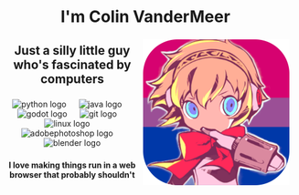 <h1 align="center">I'm Colin VanderMeer</h1>

###

<img align="right" height="256" src="https://raw.githubusercontent.com/ColinVanderMeer/ColinVanderMeer/main/githubAigis.png"  />

###

<h2 align="center">Just a silly little guy who's fascinated by computers</h2>

###

<div align="center">
  <img src="https://skillicons.dev/icons?i=py" height="55" alt="python logo"  />
  <img width="14" />
  <img src="https://skillicons.dev/icons?i=java" height="55" alt="java logo"  />
  <img width="14" />
  <img src="https://skillicons.dev/icons?i=godot" height="55" alt="godot logo"  />
  <img width="14" />
  <img src="https://skillicons.dev/icons?i=git" height="55" alt="git logo"  />
  <img width="14" />
  <img src="https://skillicons.dev/icons?i=linux" height="55" alt="linux logo"  />
  <img width="14" />
  <img src="https://skillicons.dev/icons?i=ps" height="55" alt="adobephotoshop logo"  />
  <img width="14" />
  <img src="https://skillicons.dev/icons?i=blender" height="55" alt="blender logo"  />
</div>

###

<p align="center"><b>I love making things run in a web browser that probably shouldn't</b></p>

###
